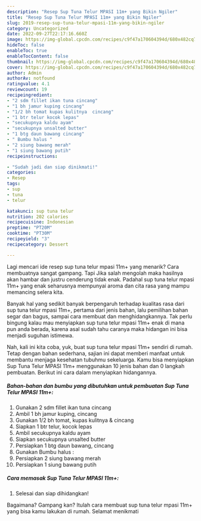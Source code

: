 ```yaml
---
description: "Resep Sup Tuna Telur MPASI 11m+ yang Bikin Ngiler"
title: "Resep Sup Tuna Telur MPASI 11m+ yang Bikin Ngiler"
slug: 2019-resep-sup-tuna-telur-mpasi-11m-yang-bikin-ngiler
category: Uncategorized
date: 2022-09-27T22:17:16.660Z
image: https://img-global.cpcdn.com/recipes/c9f47a170604394d/680x482cq70/sup-tuna-telur-mpasi-11m-foto-resep-utama.jpg
hideToc: false
enableToc: true
enableTocContent: false
thumbnail: https://img-global.cpcdn.com/recipes/c9f47a170604394d/680x482cq70/sup-tuna-telur-mpasi-11m-foto-resep-utama.jpg
cover: https://img-global.cpcdn.com/recipes/c9f47a170604394d/680x482cq70/sup-tuna-telur-mpasi-11m-foto-resep-utama.jpg
author: Admin
authorAv: notfound
ratingvalue: 4.1
reviewcount: 19
recipeingredient:
- "2 sdm fillet ikan tuna cincang"
- "1 bh jamur kuping cincang"
- "1/2 bh tomat kupas kulitnya  cincang"
- "1 btr telur kocok lepas"
- "secukupnya kaldu ayam"
- "secukupnya unsalted butter"
- "1 btg daun bawang cincang"
- " Bumbu halus "
- "2 siung bawang merah"
- "1 siung bawang putih"
recipeinstructions:

- "Sudah jadi dan siap dinikmati!"
categories:
- Resep
tags:
- sup
- tuna
- telur

katakunci: sup tuna telur 
nutrition: 202 calories
recipecuisine: Indonesian
preptime: "PT20M"
cooktime: "PT30M"
recipeyield: "3"
recipecategory: Dessert

---
```



Lagi mencari ide resep sup tuna telur mpasi 11m+ yang menarik? Cara membuatnya sangat gampang. Tapi Jika salah mengolah maka hasilnya akan hambar dan justru cenderung tidak enak. Padahal sup tuna telur mpasi 11m+ yang enak seharusnya mempunyai aroma dan cita rasa yang mampu memancing selera kita.


Banyak hal yang sedikit banyak berpengaruh terhadap kualitas rasa dari sup tuna telur mpasi 11m+, pertama dari jenis bahan, lalu pemilihan bahan segar dan bagus, sampai cara membuat dan menghidangkannya. Tak perlu bingung kalau mau menyiapkan sup tuna telur mpasi 11m+ enak di mana pun anda berada, karena asal sudah tahu caranya maka hidangan ini bisa menjadi suguhan istimewa.




Nah, kali ini kita coba, yuk, buat sup tuna telur mpasi 11m+ sendiri di rumah. Tetap dengan bahan sederhana, sajian ini dapat memberi manfaat untuk membantu menjaga kesehatan tubuhmu sekeluarga. Kamu bisa menyiapkan Sup Tuna Telur MPASI 11m+ menggunakan 10 jenis bahan dan 0 langkah pembuatan. Berikut ini cara dalam menyiapkan hidangannya.

<!--inarticleads1-->

##### Bahan-bahan dan bumbu yang dibutuhkan untuk pembuatan Sup Tuna Telur MPASI 11m+:

1. Gunakan 2 sdm fillet ikan tuna cincang
1. Ambil 1 bh jamur kuping, cincang
1. Gunakan 1/2 bh tomat, kupas kulitnya &amp; cincang
1. Siapkan 1 btr telur, kocok lepas
1. Ambil secukupnya kaldu ayam
1. Siapkan secukupnya unsalted butter
1. Persiapkan 1 btg daun bawang, cincang
1. Gunakan  Bumbu halus :
1. Persiapkan 2 siung bawang merah
1. Persiapkan 1 siung bawang putih




<!--inarticleads2-->

##### Cara memasak Sup Tuna Telur MPASI 11m+:


1. Selesai dan siap dihidangkan!



Bagaimana? Gampang kan? Itulah cara membuat sup tuna telur mpasi 11m+ yang bisa kamu lakukan di rumah. Selamat menikmati
